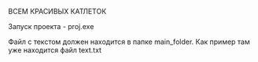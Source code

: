 ВСЕМ КРАСИВЫХ КАТЛЕТОК


Запуск проекта - proj.exe


Файл с текстом должен находится в папке main_folder. Как пример там уже находится файл text.txt